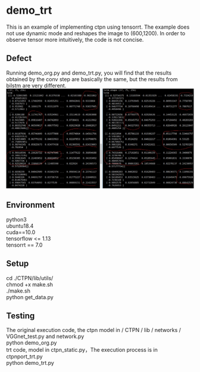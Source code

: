 # demo_trt
This is an example of implementing ctpn using tensorrt.
The example does not use dynamic mode and reshapes the image to (600,1200).
In order to observe tensor more intuitively, the code is not concise.<br>

## Defect
Running demo_org.py and demo_trt.py, you will find that the results obtained by the conv step are basically the same, 
but the results from bilstm are very different.<br>
![image](https://github.com/float123/demo_trt/blob/master/CTPN/reslut.png)

## Environment
python3<br>
ubuntu18.4<br>
cuda==10.0<br>
tensorflow <= 1.13<br>
tensorrt == 7.0<br>

## Setup
cd ./CTPN/lib/utils/<br>
chmod +x make.sh<br>
./make.sh<br>
python get_data.py<br>

## Testing
The original execution code, the ctpn model in / CTPN / lib / networks / VGGnet_test.py and network.py<br>
python demo_org.py<br>
trt code, model in ctpn_static.py，The execution process is in ctpnport_trt.py<br>
python demo_trt.py<br>
